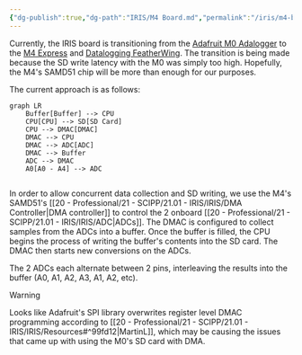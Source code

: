 ```yaml
---
{"dg-publish":true,"dg-path":"IRIS/M4 Board.md","permalink":"/iris/m4-board/","noteIcon":"","created":"2024-08-22T23:34:23.994-07:00","updated":"2024-09-03T13:02:43.297-07:00"}
---
```


Currently, the IRIS board is transitioning from the [Adafruit M0 Adalogger](https://www.adafruit.com/product/2796) to the [M4 Express](https://www.adafruit.com/product/3857) and [Datalogging FeatherWing](https://www.adafruit.com/product/2922). The transition is being made because the SD write latency with the M0 was simply too high. Hopefully, the M4's SAMD51 chip will be more than enough for our purposes.

The current approach is as follows:
```mermaid
graph LR
    Buffer[Buffer] --> CPU
    CPU[CPU] --> SD[SD Card]
    CPU --> DMAC[DMAC]
    DMAC --> CPU
    DMAC --> ADC[ADC]
    DMAC --> Buffer
    ADC --> DMAC
    A0[A0 - A4] --> ADC 


```
In order to allow concurrent data collection and SD writing, we use the M4's SAMD51's [[20 - Professional/21 - SCIPP/21.01 - IRIS/IRIS/DMA Controller\|DMA controller]] to control the 2 onboard [[20 - Professional/21 - SCIPP/21.01 - IRIS/IRIS/ADC\|ADCs]]. The DMAC is configured to collect samples from the ADCs into a buffer. Once the buffer is filled, the CPU begins the process of writing the buffer's contents into the SD card. The DMAC then starts new conversions on the ADCs.

The 2 ADCs each alternate between 2 pins, interleaving the results into the buffer (A0, A1, A2, A3, A1, A2, etc).

> [!warning]
> Looks like Adafruit's SPI library overwrites register level DMAC programming according to [[20 - Professional/21 - SCIPP/21.01 - IRIS/IRIS/Resources#^99fd12\|MartinL]], which may be causing the issues that came up with using the M0's SD card with DMA. 
